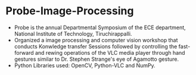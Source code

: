 # Probe-Image-Processing
- Probe is the annual Departmental Symposium of the ECE department, National Institute of Technology, Tiruchirappalli.
- Organized a image processing and computer vision workshop that conducts Konwledge transfer Sessions followed by controlling the fast-forward and rewing operations of the VLC media player through hand gestures similar to Dr. Stephen Strange's eye of Agamotto gesture.
- Python Libraries used: OpenCV, Python-VLC and NumPy.
